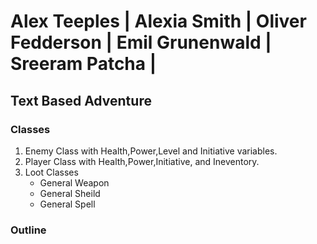 # Alex Teeples | Alexia Smith | Oliver Fedderson | Emil Grunenwald | Sreeram Patcha |
##  Text Based Adventure


### Classes

1. Enemy Class with Health,Power,Level and Initiative variables.
2. Player Class with Health,Power,Initiative, and Ineventory.
3. Loot Classes
    * General Weapon
    * General Sheild
    * General Spell

    
### Outline